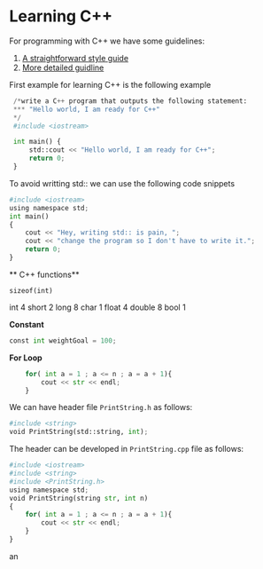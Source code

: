 # Learning C++

For programming with C++ we have some guidelines:
1. [A straightforward style guide](https://github.com/Microsoft/AirSim/blob/master/docs/coding_guidelines.md) 
2. [More detailed guidline](https://google.github.io/styleguide/cppguide.html)

First example for learning C++ is the following example
```python
 /*write a C++ program that outputs the following statement:
 *** "Hello world, I am ready for C++"
 */
 #include <iostream>

 int main() {
     std::cout << "Hello world, I am ready for C++";
     return 0;
 }
```

To avoid writting std:: we can use the following code snippets

```python
#include <iostream>
using namespace std;
int main()
{
    cout << "Hey, writing std:: is pain, ";
    cout << "change the program so I don't have to write it.";
    return 0;
}
```

** C++ functions**

```cpython
sizeof(int)
```
int 4
short 2
long 8
char 1
float 4
double 8
bool 1


**Constant**
```python
const int weightGoal = 100;
```

**For Loop**
```python
    for( int a = 1 ; a <= n ; a = a + 1){
        cout << str << endl;
    } 
```

We can have header file `PrintString.h`  as follows:
```python
#include <string>
void PrintString(std::string, int);
```

The header can be developed in `PrintString.cpp` file as follows:
```python
#include <iostream>
#include <string>
#include <PrintString.h>
using namespace std;
void PrintString(string str, int n)
{
    for( int a = 1 ; a <= n ; a = a + 1){
        cout << str << endl;
    } 
}
```

an

<!--stackedit_data:
eyJoaXN0b3J5IjpbLTI0MDU3MTYxMiwtMjA5NDU2NzYzNCwtMT
Y3MTg3NDkwNSwtNjY4ODg4MjAxLDI0MDAzNDY1LC0xMDM1MTgw
OTUwLC0xMjgwMzAyMTkxXX0=
-->